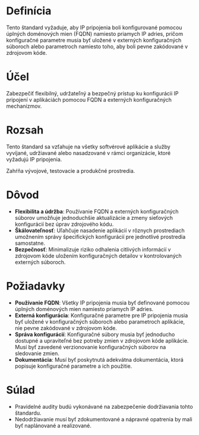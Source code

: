 # Definícia

Tento štandard vyžaduje, aby IP pripojenia boli konfigurované pomocou úplných doménových mien (FQDN) namiesto priamych IP adries, pričom konfiguračné parametre musia byť uložené v externých konfiguračných súboroch alebo parametroch namiesto toho, aby boli pevne zakódované v zdrojovom kóde.

# Účel

Zabezpečiť flexibilný, udržateľný a bezpečný prístup ku konfigurácii IP pripojení v aplikáciách pomocou FQDN a externých konfiguračných mechanizmov.

# Rozsah

Tento štandard sa vzťahuje na všetky softvérové aplikácie a služby vyvíjané, udržiavané alebo nasadzované v rámci organizácie, ktoré vyžadujú IP pripojenia.

Zahŕňa vývojové, testovacie a produkčné prostredia.

# Dôvod

- **Flexibilita a údržba**: Používanie FQDN a externých konfiguračných súborov umožňuje jednoduchšie aktualizácie a zmeny sieťových konfigurácií bez úprav zdrojového kódu.
- **Škálovateľnosť**: Uľahčuje nasadenie aplikácií v rôznych prostrediach umožnením správy špecifických konfigurácií pre jednotlivé prostredia samostatne.
- **Bezpečnosť**: Minimalizuje riziko odhalenia citlivých informácií v zdrojovom kóde uložením konfiguračných detailov v kontrolovaných externých súboroch.

# Požiadavky

- **Používanie FQDN**: Všetky IP pripojenia musia byť definované pomocou úplných doménových mien namiesto priamych IP adries.
- **Externá konfigurácia**: Konfiguračné parametre pre IP pripojenia musia byť uložené v konfiguračných súboroch alebo parametroch aplikácie, nie pevne zakódované v zdrojovom kóde.
- **Správa konfigurácií**: Konfiguračné súbory musia byť jednoducho dostupné a upraviteľné bez potreby zmien v zdrojovom kóde aplikácie. Musí byť zavedené verzionovanie konfiguračných súborov na sledovanie zmien.
- **Dokumentácia**: Musí byť poskytnutá adekvátna dokumentácia, ktorá popisuje konfiguračné parametre a ich použitie.

# Súlad

- Pravidelné audity budú vykonávané na zabezpečenie dodržiavania tohto štandardu.
- Nedodržiavanie musí byť zdokumentované a nápravné opatrenia by mali byť naplánované a realizované.


